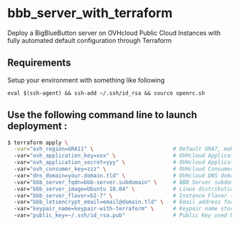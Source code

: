 # bbb_server_with_terraform
Deploy a BigBlueButton server on OVHcloud Public Cloud Instances with fully automated default configuration through Terraform

## Requirements
Setup your environment with something like following
```
eval $(ssh-agent) && ssh-add ~/.ssh/id_rsa && source openrc.sh
```

## Use the following command line to launch deployment :

```bash
$ terraform apply \
  -var="ovh_region=GRA11" \                         # Default GRA7, make sure this region is available on your project
  -var="ovh_application_key=xxx" \                  # OVHcloud Application Key, use https://www.ovh.com/auth/createToken/ to generate one
  -var="ovh_application_secret=yyy" \               # OVHcloud Application Secret
  -var="ovh_consumer_key=zzz" \                     # OVHcloud Consumer Key
  -var="dns_domain=your.domain.tld" \               # OVHcloud DNS domain already available on your account
  -var="bbb_server_fqdn=bbb-server.subdomain" \     # BBB Server subdomain (without OVHcloud DNS domain)
  -var="bbb_server_image=Ubuntu 18.04" \            # Linux distribution used for deployement, default is Ubuntu 16.04 (currently only supported)
  -var="bbb_server_flavor=b2-7" \                   # Instance Flavor (CPU,RAM,Disk config), default is b2-7
  -var="bbb_letsencrypt_email=email@domain.tld" \   # Email address for Let's Encrypt to generate a valid SSL certificate for the host
  -var="keypair_name=keypair-with-terraform" \      # Keypair name stored in Openstack
  -var="public_key=~/.ssh/id_rsa.pub"               # Public Key used by Openstack
